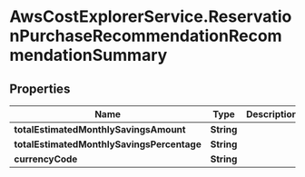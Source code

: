 # AwsCostExplorerService.ReservationPurchaseRecommendationRecommendationSummary

## Properties

Name | Type | Description | Notes
------------ | ------------- | ------------- | -------------
**totalEstimatedMonthlySavingsAmount** | **String** |  | [optional] 
**totalEstimatedMonthlySavingsPercentage** | **String** |  | [optional] 
**currencyCode** | **String** |  | [optional] 



